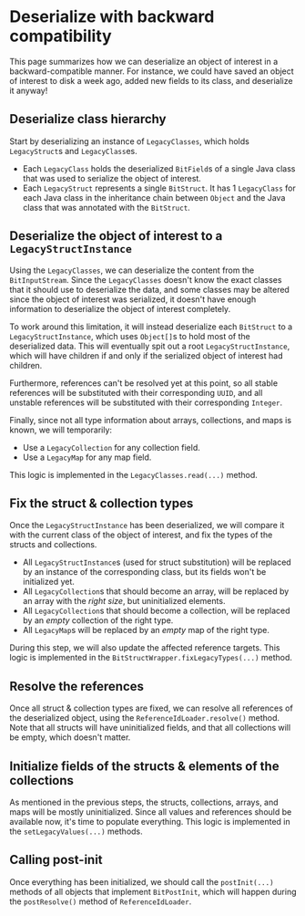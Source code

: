 # Deserialize with backward compatibility
This page summarizes how we can deserialize an object of interest in a
backward-compatible manner. For instance, we could have saved an object
of interest to disk a week ago, added new fields to its class, and
deserialize it anyway!

## Deserialize class hierarchy
Start by deserializing an instance of `LegacyClasses`, which holds
`LegacyStruct`s and `LegacyClass`es.
- Each `LegacyClass` holds the deserialized `BitField`s of a single Java
class that was used to serialize the object of interest.
- Each `LegacyStruct` represents a single `BitStruct`. It has 1 `LegacyClass`
for each Java class in the inheritance chain between `Object` and the
Java class that was annotated with the `BitStruct`.

## Deserialize the object of interest to a `LegacyStructInstance`
Using the `LegacyClasses`, we can deserialize the content from the
`BitInputStream`. Since the `LegacyClasses` doesn't know
the exact classes that it should use to deserialize the data,
and some classes may be altered since the object of interest was serialized,
it doesn't have enough information to deserialize the object of interest
completely.

To work around this limitation, it will instead deserialize each `BitStruct`
to a `LegacyStructInstance`, which uses `Object[]`s to hold most of the
deserialized data. This will eventually spit out a root `LegacyStructInstance`,
which will have children if and only if the serialized object of interest
had children.

Furthermore, references can't be resolved yet at this point, so all
stable references will be substituted with their corresponding `UUID`,
and all unstable references will be substituted with their corresponding
`Integer`.

Finally, since not all type information about arrays, collections,
and maps is known, we will temporarily:
- Use a `LegacyCollection` for any collection field.
- Use a `LegacyMap` for any map field.

This logic is implemented in the `LegacyClasses.read(...)` method.

## Fix the struct & collection types
Once the `LegacyStructInstance` has been deserialized, we will compare it with
the current class of the object of interest, and fix the types of the structs
and collections.
- All `LegacyStructInstance`s (used for struct substitution) will be replaced
by an instance of the corresponding class, but its fields won't be initialized
yet.
- All `LegacyCollection`s that should become an array, will be 
replaced by an array with the *right size*, but uninitialized elements.
- All `LegacyCollection`s that should become a collection, will be
replaced by an *empty* collection of the right type.
- All `LegacyMap`s will be replaced by an *empty* map of the right type.

During this step, we will also update the affected reference targets.
This logic is implemented in the `BitStructWrapper.fixLegacyTypes(...)`
method.

## Resolve the references
Once all struct & collection types are fixed, we can resolve all
references of the deserialized object, using the `ReferenceIdLoader.resolve()`
method. Note that all structs will have uninitialized fields, and that all
collections will be empty, which doesn't matter.

## Initialize fields of the structs & elements of the collections
As mentioned in the previous steps, the structs, collections, arrays, and
maps will be mostly uninitialized. Since all values and references
should be available now, it's time to populate everything. This logic is
implemented in the `setLegacyValues(...)` methods.

## Calling post-init
Once everything has been initialized, we should call the `postInit(...)`
methods of all objects that implement `BitPostInit`, which will happen
during the `postResolve()` method of `ReferenceIdLoader`.
